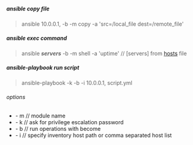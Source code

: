 ##### ansible copy file
> ansible 10.0.0.1, -b -m copy -a 'src=/local_file dest=/remote_file'

##### ansible exec command
> ansible **_servers_** -b -m shell -a 'uptime'  // [servers] from [hosts](https://github.com/Kabanus/nix/blob/master/content/examples/ansible/hosts) file

##### ansible-playbook run script
> ansible-playbook -k -b -i 10.0.0.1, script.yml

###### options
- \- m // module name  
- \- k // ask for privilege escalation password  
- \- b // run operations with become  
- \- i // specify inventory host path or comma separated host list  
